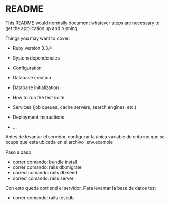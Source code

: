 # README

This README would normally document whatever steps are necessary to get the
application up and running.

Things you may want to cover:

* Ruby version 3.3.4

* System dependencies

* Configuration

* Database creation

* Database initialization

* How to run the test suite

* Services (job queues, cache servers, search engines, etc.)

* Deployment instructions

* ...

Antes de levantar el servidor, configurar la única variable de entorno que se ocupa que esta ubicada en el archivo .env.example

Paso a paso

* correr comando: bundle install
* correr comando: rails db:migrate
* corred comando: rails db:seed
* corred comando: rails server
  
Con esto queda corriend el servidor.
Para levantar la base de datos test

* correr comando: rails test:db


